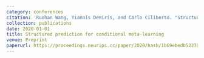 ```yaml
---
category: conferences
citation: 'Ruohan Wang, Yiannis Demiris, and Carlo Ciliberto. "Structured prediction for conditional meta-learning", 2020.'
collection: publications
date: 2020-01-01
title: Structured prediction for conditional meta-learning
venue: Preprint
paperurl: https://proceedings.neurips.cc/paper/2020/hash/1b69ebedb522700034547abc5652ffac-Abstract.html
---
```



